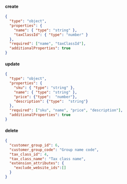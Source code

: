 <CodeBlock slots="heading, code" repeat="3" languages="JSON, JSON, JSON" />

#### create

```json
{
  "type": "object",
  "properties": {
    "name": { "type": "string" },
    "taxClassId": { "type": "number" }
  },
  "required": ["name", "taxClassId"],
  "additionalProperties": true
}
```

#### update

```json
{
  "type": "object",
  "properties": {
    "sku": { "type": "string" },
    "name": { "type": "string" },
    "price": {"type":  "number"},
    "description": {"type":  "string"}
  },
  "required": ["sku", "name", "price", "description"],
  "additionalProperties": true
}
```

#### delete

```json
{
  "customer_group_id": 6,
  "customer_group_code": "Group name code",
  "tax_class_id": 4,
  "tax_class_name": "Tax class name",
  "extension_attributes": {
    "exclude_website_ids":[]
  }
}
```
